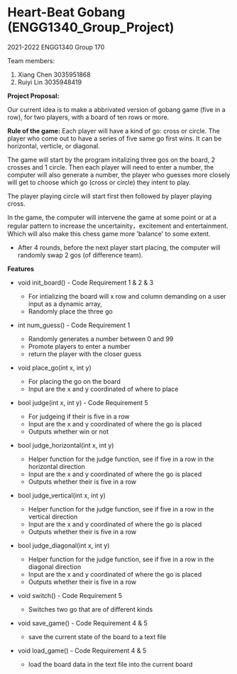# Heart-Beat Gobang (ENGG1340_Group_Project)
2021-2022 ENGG1340 Group 170

Team members:
1. Xiang Chen 3035951868
2. Ruiyi Lin  3035948419



**Project Proposal:**

Our current idea is to make a abbrivated version of gobang game (five in a row), for two players, with a board of ten rows or more.

**Rule of the game:**
Each player will have a kind of go: cross or circle. 
The player who come out to have a series of five same go first wins. It can be horizontal, verticle, or diagonal. 

The game will start by the program initalizing three gos on the board, 2 crosses and 1 circle. 
Then each player will need to enter a number, the computer will also generate a number, the player who guesses more closely will get to choose which go (cross or circle) they intent to play.

The player playing circle will start first then followed by player playing cross.

In the game, the computer will intervene the game at some point or at a regular pattern to increase the uncertainity，excitement and entertainment.
Which will also make this chess game more 'balance' to some extent.

  - After 4 rounds, before the next player start placing, the computer will randomly swap 2 gos (of difference team).



**Features**

- void init_board() - Code Requirement 1 & 2 & 3

 	- For intializing the board will x row and column demanding on a user input as a dynamic array, 
  - Randomly place the three go 
  
  
- int num_guess() - Code Requirement 1

  - Randomly generates a number between 0 and 99
  - Promote players to enter a number
  - return the player with the closer guess
 
- void place_go(int x, int y) 

  - For placing the go on the board
  - Input are the x and y coordinated of where to place 
  
- bool judge(int x, int y) - Code Requirement 5

  - For judgeing if their is five in a row
  - Input are the x and y coordinated of where the go is placed
  - Outputs whether win or not
  
- bool judge_horizontal(int x, int y)

   - Helper function for the judge function, see if five in a row in the horizontal direction
   - Input are the x and y coordinated of where the go is placed
   - Outputs whether their is five in a row
		
- bool judge_vertical(int x, int y)

    - Helper function for the judge function, see if five in a row in the vertical direction
    - Input are the x and y coordinated of where the go is placed
    - Outputs whether their is five in a row
		
- bool judge_diagonal(int x, int y)

    - Helper function for the judge function, see if five in a row in the diagonal direction
    - Input are the x and y coordinated of where the go is placed
    - Outputs whether their is five in a row
  
- void switch() - Code Requirement 5

  - Switches two go that are of different kinds

- void save_game() - Code Requirement 4 & 5

  - save the current state of the board to a text file
	
- void load_game() - Code Requirement 4 & 5

  - load the board data in the text file into the current board




